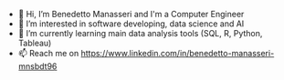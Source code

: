 - 👋 Hi, I’m Benedetto Manasseri and I'm a Computer Engineer
- 👀 I’m interested in software developing, data science and AI
- 🌱 I’m currently learning main data analysis tools (SQL, R, Python, Tableau)
- 📫 Reach me on https://www.linkedin.com/in/benedetto-manasseri-mnsbdt96

<!---
benemana/benemana is a ✨ special ✨ repository because its `README.md` (this file) appears on your GitHub profile.
You can click the Preview link to take a look at your changes.
--->
